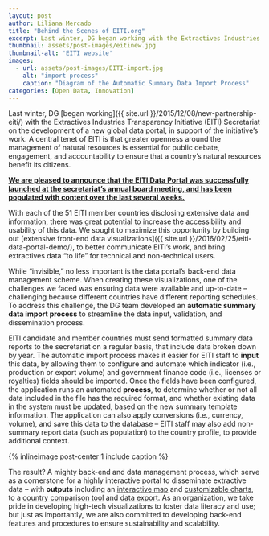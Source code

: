 ```yaml
---
layout: post
author: Liliana Mercado
title: "Behind the Scenes of EITI.org"
excerpt: Last winter, DG began working with the Extractives Industries Transparency Initiative (EITI) Secretariat...
thumbnail: assets/post-images/eitinew.jpg
thumbnail-alt: 'EITI website'
images:
  - url: assets/post-images/EITI-import.jpg
    alt: "import process"
    caption: "Diagram of the Automatic Summary Data Import Process"
categories: [Open Data, Innovation]
---
```


Last winter, DG [began working]({{ site.url }}/2015/12/08/new-partnership-eiti/) with the Extractives Industries Transparency Initiative (EITI) Secretariat on the development of a new global data portal, in support of the initiative’s work. A central tenet of EITI is that greater openness around the management of natural resources is essential for public debate, engagement, and accountability to ensure that a country’s natural resources benefit its citizens. 

**[We are pleased to announce that the EITI Data Portal was successfully launched at the secretariat’s annual board meeting, and has been populated with content over the last several weeks.](https://beta.eiti.org/)**

With each of the 51 EITI member countries disclosing extensive data and information, there was great potential to increase the accessibility and usability of this data. We sought to maximize this opportunity by building out [extensive front-end data visualizations]({{ site.url }}/2016/02/25/eiti-data-portal-demo/), to better communicate EITI’s work, and bring extractives data “to life” for technical and non-technical users. 

While “invisible,” no less important is the data portal’s back-end data management scheme. When creating these visualizations, one of the challenges we faced was ensuring data were available and up-to-date – challenging because different countries have different reporting schedules. To address this challenge, the DG team developed an **automatic summary data import process** to streamline the data input, validation, and dissemination process.

EITI candidate and member countries must send formatted summary data reports to the secretariat on a regular basis, that include data broken down by year. The automatic import process makes it easier for EITI staff to **input** this data, by allowing them to configure and automate which indicator (i.e., production or export volume) and government finance code (i.e., licenses or royalties) fields should be imported. Once the fields have been configured, the application runs an automated **process**, to determine whether or not all data included in the file has the required format, and whether existing data in the system must be updated, based on the new summary template information. The application can also apply conversions (i.e., currency, volume), and save this data to the database – EITI staff may also add non-summary report data (such as population) to the country profile, to provide additional context.

{% inlineimage post-center 1 include caption %}

The result? A mighty back-end and data management process, which serve as a cornerstone for a highly interactive portal to disseminate extractive data – with **outputs** including an [interactive map](https://beta.eiti.org/countries) and [customizable charts](https://beta.eiti.org/implementing_country/6#production-2011-2013), to a [country comparison tool](https://beta.eiti.org/data#eiti-reports-quick-summary-tool) and [data export](https://beta.eiti.org/summary-data). As an organization, we take pride in developing high-tech visualizations to foster data literacy and use; but just as importantly, we are also committed to developing back-end features and procedures to ensure sustainability and scalability.

